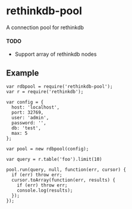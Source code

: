 rethinkdb-pool
==============
A connection pool for rethinkdb

#### TODO
* Support array of rethinkdb nodes

Example
-------
```node
var rdbpool = require('rethinkdb-pool');
var r = require('rethinkdb');

var config = {
  host: 'localhost',
  port: 32769,
  user: 'admin',
  password: '',
  db: 'test',
  max: 5
};

var pool = new rdbpool(config);

var query = r.table('foo').limit(10)

pool.run(query, null, function(err, cursor) {
  if (err) throw err;
  cursor.toArray(function(err, results) {
    if (err) throw err;
    console.log(results);
  });
});
```
